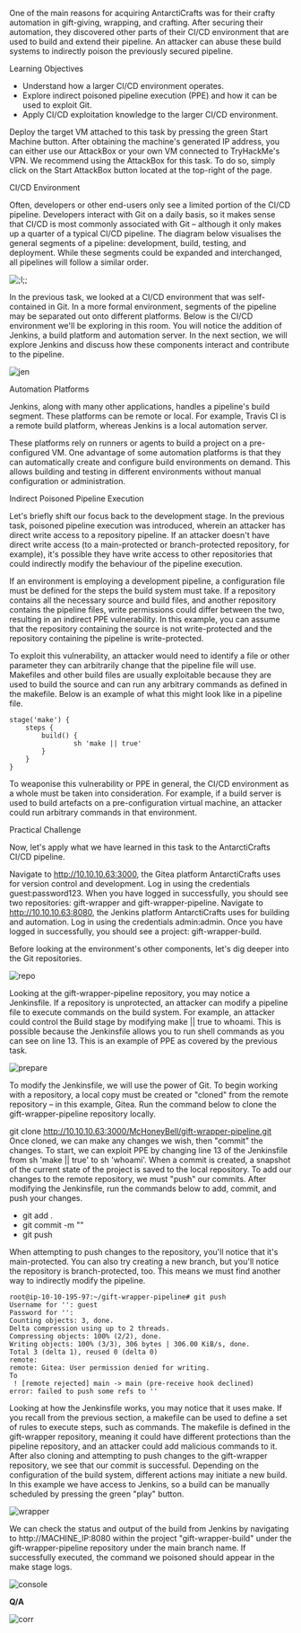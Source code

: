 One of the main reasons for acquiring AntarctiCrafts was for their crafty automation in gift-giving, wrapping, and crafting. After securing their automation, they discovered other parts of their CI/CD environment that are used to build and extend their pipeline. An attacker can abuse these build systems to indirectly poison the previously secured pipeline.

Learning Objectives

- Understand how a larger CI/CD environment operates.
- Explore indirect poisoned pipeline execution (PPE) and how it can be used to exploit Git.
- Apply CI/CD exploitation knowledge to the larger CI/CD environment.

Deploy the target VM attached to this task by pressing the green Start Machine button. After obtaining the machine's generated IP address, you can either use our AttackBox or your own VM connected to TryHackMe's VPN. We recommend using the AttackBox for this task. To do so, simply click on the Start AttackBox button located at the top-right of the page.

CI/CD Environment

Often, developers or other end-users only see a limited portion of the CI/CD pipeline. Developers interact with Git on a daily basis, so it makes sense that CI/CD is most commonly associated with Git – although it only makes up a quarter of a typical CI/CD pipeline. The diagram below visualises the general segments of a pipeline: development, build, testing, and deployment. While these segments could be expanded and interchanged, all pipelines will follow a similar order.

![;l;;](https://github.com/schoto/Advent-of-Cyber-2023/assets/69323411/e2c61e8d-d464-415f-b72e-e6c465a4243a)

In the previous task, we looked at a CI/CD environment that was self-contained in Git. In a more formal environment, segments of the pipeline may be separated out onto different platforms. Below is the CI/CD environment we'll be exploring in this room. You will notice the addition of Jenkins, a build platform and automation server. In the next section, we will explore Jenkins and discuss how these components interact and contribute to the pipeline.

![jen](https://github.com/schoto/Advent-of-Cyber-2023/assets/69323411/66c77bc4-0266-4065-94fd-3e0aca7f3a56)

Automation Platforms


Jenkins, along with many other applications, handles a pipeline's build segment. These platforms can be remote or local. For example, Travis CI is a remote build platform, whereas Jenkins is a local automation server.

These platforms rely on runners or agents to build a project on a pre-configured VM. One advantage of some automation platforms is that they can automatically create and configure build environments on demand. This allows building and testing in different environments without manual configuration or administration.

Indirect Poisoned Pipeline Execution

Let's briefly shift our focus back to the development stage. In the previous task, poisoned pipeline execution was introduced, wherein an attacker has direct write access to a repository pipeline. If an attacker doesn't have direct write access (to a main-protected or branch-protected repository, for example), it's possible they have write access to other repositories that could indirectly modify the behaviour of the pipeline execution. 

If an environment is employing a development pipeline, a configuration file must be defined for the steps the build system must take. If a repository contains all the necessary source and build files, and another repository contains the pipeline files, write permissions could differ between the two, resulting in an indirect PPE vulnerability. In this example, you can assume that the repository containing the source is not write-protected and the repository containing the pipeline is write-protected. 

To exploit this vulnerability, an attacker would need to identify a file or other parameter they can arbitrarily change that the pipeline file will use. Makefiles and other build files are usually exploitable because they are used to build the source and can run any arbitrary commands as defined in the makefile. Below is an example of what this might look like in a pipeline file.

```
stage('make') {
	steps {
		build() {
				sh 'make || true'
		}
	}
}
```

To weaponise this vulnerability or PPE in general, the CI/CD environment as a whole must be taken into consideration. For example, if a build server is used to build artefacts on a pre-configuration virtual machine, an attacker could run arbitrary commands in that environment.

Practical Challenge


Now, let's apply what we have learned in this task to the AntarctiCrafts CI/CD pipeline.

Navigate to http://10.10.10.63:3000, the Gitea platform AntarctiCrafts uses for version control and development. Log in using the credentials guest:password123. When you have logged in successfully, you should see two repositories: gift-wrapper and gift-wrapper-pipeline. Navigate to http://10.10.10.63:8080, the Jenkins platform AntarctiCrafts uses for building and automation. Log in using the credentials admin:admin. Once you have logged in successfully, you should see a project: gift-wrapper-build.


Before looking at the environment's other components, let's dig deeper into the Git repositories.

![repo](https://github.com/schoto/Advent-of-Cyber-2023/assets/69323411/c6398271-0cfc-4ba0-ba80-e5f46421b4e3)

Looking at the gift-wrapper-pipeline repository, you may notice a Jenkinsfile. If a repository is unprotected, an attacker can modify a pipeline file to execute commands on the build system. For example, an attacker could control the Build stage by modifying make || true to whoami. This is possible because the Jenkinsfile allows you to run shell commands as you can see on line 13. This is an example of PPE as covered by the previous task.

![prepare](https://github.com/schoto/Advent-of-Cyber-2023/assets/69323411/2ac95155-91be-4a4f-9959-3350d324468d)

To modify the Jenkinsfile, we will use the power of Git. To begin working with a repository, a local copy must be created or "cloned" from the remote repository – in this example, Gitea. Run the command below to clone the gift-wrapper-pipeline repository locally.

git clone http://10.10.10.63:3000/McHoneyBell/gift-wrapper-pipeline.git
Once cloned, we can make any changes we wish, then "commit" the changes. To start, we can exploit PPE by changing line 13 of the Jenkinsfile from sh 'make || true' to sh 'whoami'. When a commit is created, a snapshot of the current state of the project is saved to the local repository. To add our changes to the remote repository, we must "push" our commits. After modifying the Jenkinsfile, run the commands below to add, commit, and push your changes.

- git add .
- git commit -m "<message here>"
- git push

When attempting to push changes to the repository, you'll notice that it's main-protected. You can also try creating a new branch, but you'll notice the repository is branch-protected, too. This means we must find another way to indirectly modify the pipeline.

```
root@ip-10-10-195-97:~/gift-wrapper-pipeline# git push
Username for '': guest
Password for '': 
Counting objects: 3, done.
Delta compression using up to 2 threads.
Compressing objects: 100% (2/2), done.
Writing objects: 100% (3/3), 306 bytes | 306.00 KiB/s, done.
Total 3 (delta 1), reused 0 (delta 0)
remote: 
remote: Gitea: User permission denied for writing.
To 
 ! [remote rejected] main -> main (pre-receive hook declined)
error: failed to push some refs to ''
```

Looking at how the Jenkinsfile works, you may notice that it uses make. If you recall from the previous section, a makefile can be used to define a set of rules to execute steps, such as commands. The makefile is defined in the gift-wrapper repository, meaning it could have different protections than the pipeline repository, and an attacker could add malicious commands to it.
After also cloning and attempting to push changes to the gift-wrapper repository, we see that our commit is successful. Depending on the configuration of the build system, different actions may initiate a new build. In this example we have access to Jenkins, so a build can be manually scheduled by pressing the green "play" button.

![wrapper](https://github.com/schoto/Advent-of-Cyber-2023/assets/69323411/b4f7b249-7364-4dfd-8d0b-337cd97f2db5)

We can check the status and output of the build from Jenkins by navigating to http://MACHINE_IP:8080 within the project "gift-wrapper-build" under the gift-wrapper-pipeline repository under the main branch name. If successfully executed, the command we poisoned should appear in the make stage logs.

![console](https://github.com/schoto/Advent-of-Cyber-2023/assets/69323411/300390ca-d25b-41e2-bad1-de730b061a4c)

**Q/A**

![corr](https://github.com/schoto/Advent-of-Cyber-2023/assets/69323411/57e374f6-3dd7-48ff-b261-ef129fa43019)
